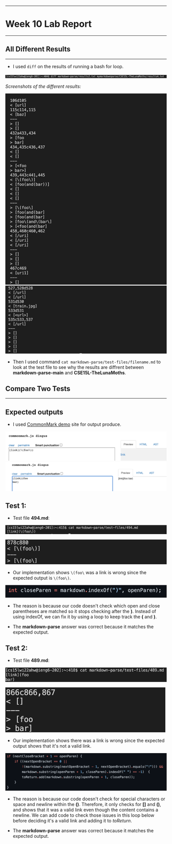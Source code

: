 ***
# Week 10 Lab Report
***

## **All Different Results**
***
* I used `diff` on the results of running a bash for loop.

![Image](photo5/diff.png)

*Screenshots of the different results:*

![Image](photo5/diffresult.png)
![Image](photo5/diffresult2.png)

* Then I used command `cat markdown-parse/test-files/filename.md` to look at the test file to see why the results are diffrent between **markdown-parse-main** and **CSE15L-TheLunaMoths**.

## **Compare Two Tests**
***

## Expected outputs

* I used [CommonMark demo](https://spec.commonmark.org/dingus/) site for output produce.

![Image](photo5/expect1.png) 
![Image](photo5/expect2.png) 

## Test 1:
* Test file **494.md**:

![Image](photo5/test494.png) 

![Image](photo5/494.png) 

* Our implementation shows `\(foo\` was a link is wrong since the expected output is `\(foo\)`. 

![Image](photo5/code1.png)

* The reason is because our code doesn't check which open and close parentheses are matched so it stops checking after the **)**. Instead of using indexOf, we can fix it by using a loop to keep track the **(** and **)**.

* The **markdown-parse** answer was correct because it matches the expected output. 

## Test 2:
* Test file **489.md**:

![Image](photo5/test489.png) 

![Image](photo5/489.png) 

* Our implementation shows there was a link is wrong since the expected output shows that it's not a valid link. 

![Image](photo5/code2.png)

* The reason is because our code doesn't check for special characters or space and newline within the **()**. Therefore, it only checks for **[]** and **()**, and shows that it was a valid link even though the content contains a newline.  We can add code to check those issues in this loop below before deciding it's a valid link and adding it to *toReturn*. 

* The **markdown-parse** answer was correct because it matches the expected output. 